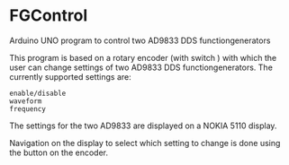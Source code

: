 # FGControl
Arduino UNO program to control two AD9833 DDS functiongenerators

This program is based on a rotary encoder (with switch ) with which the user can change 
settings of two AD9833 DDS functiongenerators. The currently supported settings 
are:

	enable/disable
	waveform
	frequency
	
The settings for the two AD9833 are displayed on a NOKIA 5110 display.

Navigation on the display to select which setting to change is done using the button
on the encoder.
